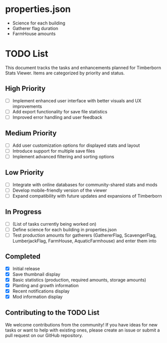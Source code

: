 # properties.json
- Science for each building
- Gatherer flag duration
- FarmHouse amounts

# TODO List

This document tracks the tasks and enhancements planned for Timberborn Stats Viewer. Items are categorized by priority and status.

## High Priority

- [ ] Implement enhanced user interface with better visuals and UX improvements
- [ ] Add export functionality for save file statistics
- [ ] Improved error handling and user feedback

## Medium Priority

- [ ] Add user customization options for displayed stats and layout
- [ ] Introduce support for multiple save files
- [ ] Implement advanced filtering and sorting options

## Low Priority

- [ ] Integrate with online databases for community-shared stats and mods
- [ ] Develop mobile-friendly version of the viewer
- [ ] Expand compatibility with future updates and expansions of Timberborn

## In Progress

- [ ] (List of tasks currently being worked on)
- [ ] Define science for each building in properties.json
- [ ] Test production amounts for gatherers (GathererFlag, ScavengerFlag, LumberjackFlag, FarmHouse, AquaticFarmhouse) and enter them into 

## Completed

- [x] Initial release
- [x] Save thumbnail display
- [x] Basic statistics (production, required amounts, storage amounts)
- [x] Planting and growth information
- [x] Recent notifications display
- [x] Mod information display

## Contributing to the TODO List

We welcome contributions from the community! If you have ideas for new tasks or want to help with existing ones, please create an issue or submit a pull request on our GitHub repository.


